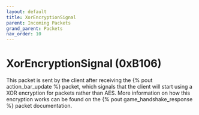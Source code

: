 ```yaml
---
layout: default
title: XorEncryptionSignal
parent: Incoming Packets
grand_parent: Packets
nav_order: 10
---
```


# XorEncryptionSignal (0xB106)

This packet is sent by the client after receiving the {% pout action_bar_update %} packet, which signals that the client will start using a XOR encryption for packets rather than AES. More information on how this encryption works can be found on the {% pout game_handshake_response %} packet documentation.